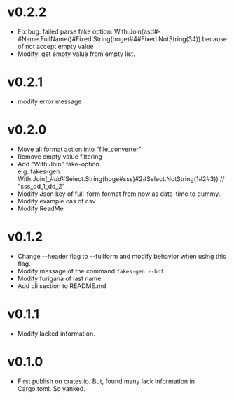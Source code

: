 # v0.2.2
* Fix bug: failed parse fake option: With.Join(asd#-#Name.FullName()#Fixed.String(hoge)#4#Fixed.NotString(34)) because of not accept empty value
* Modify: get empty value from empty list.    

# v0.2.1
* modify error message

# v0.2.0
* Move all format action into "file_converter"
* Remove empty value filtering
* Add "With.Join" fake-option. <br/>
e.g. fakes-gen With.Join(_#_dd_#Select.String(hoge#sss)#2#Select.NotString(1#2#3))  // "sss_dd_1_dd_2"
* Modify Json key of full-form format from now as date-time to dummy.
* Modify example cas of csv
* Modify ReadMe

# v0.1.2
* Change --header flag to --fullform and modify behavior when using this flag.
* Modify message of the command ```fakes-gen --bnf```.
* Modify furigana of last name.
* Add cli section to README.md

# v0.1.1
* Modify lacked information.

# v0.1.0
* First publish on crates.io. But, found many lack information in Cargo.toml. So yanked.